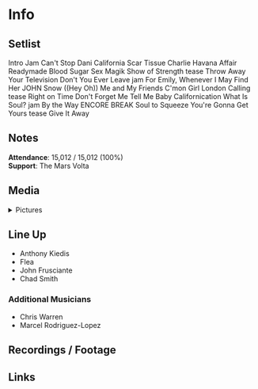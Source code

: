# Info

## Setlist

Intro Jam
Can't Stop
Dani California
Scar Tissue
Charlie
Havana Affair
Readymade
Blood Sugar Sex Magik
Show of Strength tease
Throw Away Your Television
Don't You Ever Leave jam
For Emily, Whenever I May Find Her JOHN
Snow ((Hey Oh))
Me and My Friends
C'mon Girl
London Calling tease
Right on Time
Don't Forget Me
Tell Me Baby
Californication
What Is Soul? jam
By the Way
ENCORE BREAK
Soul to Squeeze
You're Gonna Get Yours tease
Give It Away

## Notes

**Attendance**: 15,012 / 15,012 (100%)
<br>
**Support**: The Mars Volta

## Media 

<details>
  <summary>Pictures</summary>
  <!--<img alt="Setlist" title="Setlist" src="_.jpg" height="200" />
  <img alt="Flyer" title="Flyer" src="_.jpg" height="200" />
  <img alt="Clipper" title="Clipper" src="_.jpg" height="200" />
  <img alt="Ticket" title="Ticket" src="_.jpg" height="200" />
  -->
</details>

## Line Up

* Anthony Kiedis
* Flea
* John Frusciante
* Chad Smith

### Additional Musicians

* Chris Warren  
* Marcel Rodriguez-Lopez

## Recordings / Footage

## Links